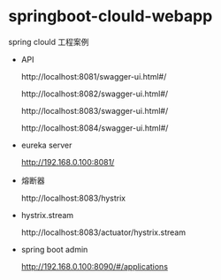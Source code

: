 # springboot-clould-webapp
spring clould 工程案例

* API 

  http://localhost:8081/swagger-ui.html#/
  
  http://localhost:8082/swagger-ui.html#/
  
  http://localhost:8083/swagger-ui.html#/
  
  http://localhost:8084/swagger-ui.html#/

* eureka server

  http://192.168.0.100:8081/
  
* 熔断器
  
  http://localhost:8083/hystrix
   
* hystrix.stream

  http://localhost:8083/actuator/hystrix.stream
  
* spring boot admin

  http://192.168.0.100:8090/#/applications